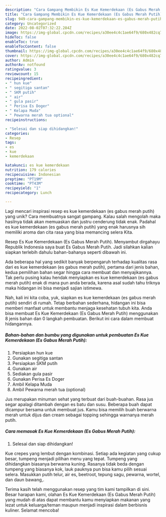 ```yaml
---
description: "Cara Gampang Membikin Es Kue Kemerdekaan (Es Gabus Merah Putih) yang Bisa Manjain Lidah"
title: "Cara Gampang Membikin Es Kue Kemerdekaan (Es Gabus Merah Putih) yang Bisa Manjain Lidah"
slug: 949-cara-gampang-membikin-es-kue-kemerdekaan-es-gabus-merah-putih-yang-bisa-manjain-lidah
category: Uncategorized
date: 2022-08-02T07:32:22.284Z
image: https://img-global.cpcdn.com/recipes/a30ee4c4c1ae64f9/680x482cq70/es-kue-kemerdekaan-es-gabus-merah-putih-foto-resep-utama.jpg
hideToc: false
enableToc: true
enableTocContent: false
thumbnail: https://img-global.cpcdn.com/recipes/a30ee4c4c1ae64f9/680x482cq70/es-kue-kemerdekaan-es-gabus-merah-putih-foto-resep-utama.jpg
cover: https://img-global.cpcdn.com/recipes/a30ee4c4c1ae64f9/680x482cq70/es-kue-kemerdekaan-es-gabus-merah-putih-foto-resep-utama.jpg
author: Admin
authorAv: notfound
ratingvalue: 3
reviewcount: 15
recipeingredient:
- " hun kue"
- " segitiga santan"
- " SKM putih"
- " air"
- " gula pasir"
- " Perisa Es Doger"
- " Kelapa Muda"
- " Pewarna merah tua optional"
recipeinstructions:

- "Selesai dan siap dihidangkan!"
categories:
- Resep
tags:
- es
- kue
- kemerdekaan

katakunci: es kue kemerdekaan 
nutrition: 179 calories
recipecuisine: Indonesian
preptime: "PT19M"
cooktime: "PT43M"
recipeyield: "1"
recipecategory: Lunch

---
```





Lagi mencari inspirasi resep es kue kemerdekaan (es gabus merah putih) yang unik? Cara membuatnya sangat gampang. Kalau salah mengolah maka hasilnya tidak akan memuaskan dan justru cenderung tidak enak. Padahal es kue kemerdekaan (es gabus merah putih) yang enak harusnya sih memiliki aroma dan cita rasa yang bisa memancing selera Kita.





Resep Es Kue Kemerdekaan (Es Gabus Merah Putih). Menyambut dirgahayu Republik Indonesia saya buat Es Gabus Merah Putih. Jadi silahkan kalian siapkan terlebih dahulu bahan-bahanya seperti dibawah ini.

Ada beberapa hal yang sedikit banyak berpengaruh terhadap kualitas rasa dari es kue kemerdekaan (es gabus merah putih), pertama dari jenis bahan, kedua pemilihan bahan segar hingga cara membuat dan menyajikannya. Tak perlu pusing kalau hendak menyiapkan es kue kemerdekaan (es gabus merah putih) enak di mana pun anda berada, karena asal sudah tahu triknya maka hidangan ini bisa menjadi sajian istimewa.






Nah, kali ini kita coba, yuk, siapkan es kue kemerdekaan (es gabus merah putih) sendiri di rumah. Tetap berbahan sederhana, hidangan ini bisa memberi manfaat untuk membantu menjaga kesehatan tubuh kita. Anda bisa membuat Es Kue Kemerdekaan (Es Gabus Merah Putih) menggunakan 8 jenis bahan dan 0 langkah pembuatan. Berikut ini cara dalam membuat hidangannya.

<!--inarticleads1-->

##### Bahan-bahan dan bumbu yang digunakan untuk pembuatan Es Kue Kemerdekaan (Es Gabus Merah Putih):

1. Persiapkan  hun kue
1. Gunakan  segitiga santan
1. Persiapkan  SKM putih
1. Gunakan  air
1. Sediakan  gula pasir
1. Gunakan  Perisa Es Doger
1. Ambil  Kelapa Muda
1. Ambil  Pewarna merah tua (optional)


Jus merupakan minuman sehat yang terbuat dari buah-buahan. Rasa jus segar apalagi ditambah dengan es batu dan susu. Beberapa buah dapat dicampur bersama untuk membuat jus. Kamu bisa memilih buah berwarna merah untuk dijus dan cream sebagai topping sehingga warnanya merah putih. 

<!--inarticleads2-->

##### Cara memasak Es Kue Kemerdekaan (Es Gabus Merah Putih):


1. Selesai dan siap dihidangkan!

Kue crepes yang lembut dengan kombinasi. Setiap ada kegiatan yang cukup besar, tumpeng menjadi pilihan menu yang tepat. Tumpeng yang dihidangkan biasanya berwarna kuning. Rasanya tidak beda dengan tumpeng yang biasanya kok, lauk pauknya pun bisa kamu pilih sesuai selera. Masukkan putih telur, air es, beetroot, tepung sagu, pewarna, wortel, dan daun bawang,. 

Terima kasih telah menggunakan resep yang tim kami tampilkan di sini. Besar harapan kami, olahan Es Kue Kemerdekaan (Es Gabus Merah Putih) yang mudah di atas dapat membantu kamu menyiapkan makanan yang lezat untuk keluarga/teman maupun menjadi inspirasi dalam berbisnis kuliner. Selamat mencoba!
